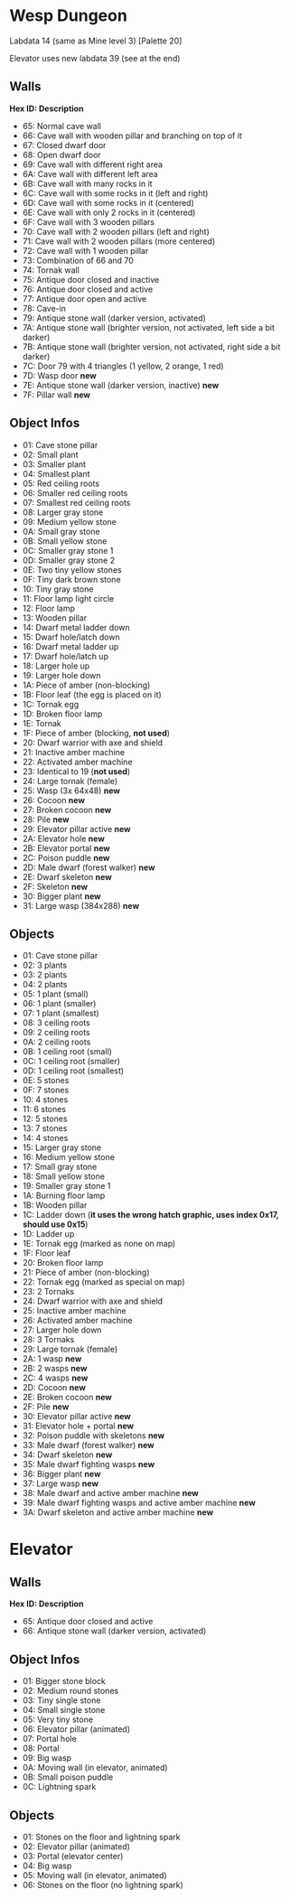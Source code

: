 # Wesp Dungeon

Labdata 14 (same as Mine level 3) [Palette 20]

Elevator uses new labdata 39 (see at the end)


## Walls

**Hex ID: Description**

- 65: Normal cave wall
- 66: Cave wall with wooden pillar and branching on top of it
- 67: Closed dwarf door
- 68: Open dwarf door
- 69: Cave wall with different right area
- 6A: Cave wall with different left area
- 6B: Cave wall with many rocks in it
- 6C: Cave wall with some rocks in it (left and right)
- 6D: Cave wall with some rocks in it (centered)
- 6E: Cave wall with only 2 rocks in it (centered)
- 6F: Cave wall with 3 wooden pillars
- 70: Cave wall with 2 wooden pillars (left and right)
- 71: Cave wall with 2 wooden pillars (more centered)
- 72: Cave wall with 1 wooden pillar
- 73: Combination of 66 and 70
- 74: Tornak wall
- 75: Antique door closed and inactive
- 76: Antique door closed and active
- 77: Antique door open and active
- 78: Cave-in
- 79: Antique stone wall (darker version, activated)
- 7A: Antique stone wall (brighter version, not activated, left side a bit darker)
- 7B: Antique stone wall (brighter version, not activated, right side a bit darker)
- 7C: Door 79 with 4 triangles (1 yellow, 2 orange, 1 red)
- 7D: Wasp door **new**
- 7E: Antique stone wall (darker version, inactive) **new**
- 7F: Pillar wall **new**


## Object Infos

- 01: Cave stone pillar
- 02: Small plant
- 03: Smaller plant
- 04: Smallest plant
- 05: Red ceiling roots
- 06: Smaller red ceiling roots
- 07: Smallest red ceiling roots
- 08: Larger gray stone
- 09: Medium yellow stone
- 0A: Small gray stone
- 0B: Small yellow stone
- 0C: Smaller gray stone 1
- 0D: Smaller gray stone 2
- 0E: Two tiny yellow stones
- 0F: Tiny dark brown stone
- 10: Tiny gray stone
- 11: Floor lamp light circle
- 12: Floor lamp
- 13: Wooden pillar
- 14: Dwarf metal ladder down
- 15: Dwarf hole/latch down
- 16: Dwarf metal ladder up
- 17: Dwarf hole/latch up
- 18: Larger hole up
- 19: Larger hole down
- 1A: Piece of amber (non-blocking)
- 1B: Floor leaf (the egg is placed on it)
- 1C: Tornak egg
- 1D: Broken floor lamp
- 1E: Tornak
- 1F: Piece of amber (blocking, **not used**)
- 20: Dwarf warrior with axe and shield
- 21: Inactive amber machine
- 22: Activated amber machine
- 23: Identical to 19 (**not used**)
- 24: Large tornak (female)
- 25: Wasp (3x 64x48) **new**
- 26: Cocoon **new**
- 27: Broken cocoon **new**
- 28: Pile **new**
- 29: Elevator pillar active **new**
- 2A: Elevator hole **new**
- 2B: Elevator portal **new**
- 2C: Poison puddle **new**
- 2D: Male dwarf (forest walker) **new**
- 2E: Dwarf skeleton **new**
- 2F: Skeleton **new**
- 30: Bigger plant **new**
- 31: Large wasp (384x288) **new**


## Objects

- 01: Cave stone pillar
- 02: 3 plants
- 03: 2 plants
- 04: 2 plants
- 05: 1 plant (small)
- 06: 1 plant (smaller)
- 07: 1 plant (smallest)
- 08: 3 ceiling roots
- 09: 2 ceiling roots
- 0A: 2 ceiling roots
- 0B: 1 ceiling root (small)
- 0C: 1 ceiling root (smaller)
- 0D: 1 ceiling root (smallest)
- 0E: 5 stones
- 0F: 7 stones
- 10: 4 stones
- 11: 6 stones
- 12: 5 stones
- 13: 7 stones
- 14: 4 stones
- 15: Larger gray stone
- 16: Medium yellow stone
- 17: Small gray stone
- 18: Small yellow stone
- 19: Smaller gray stone 1
- 1A: Burning floor lamp
- 1B: Wooden pillar
- 1C: Ladder down (**it uses the wrong hatch graphic, uses index 0x17, should use 0x15**)
- 1D: Ladder up
- 1E: Tornak egg (marked as none on map)
- 1F: Floor leaf
- 20: Broken floor lamp
- 21: Piece of amber (non-blocking)
- 22: Tornak egg (marked as special on map)
- 23: 2 Tornaks
- 24: Dwarf warrior with axe and shield
- 25: Inactive amber machine
- 26: Activated amber machine
- 27: Larger hole down
- 28: 3 Tornaks
- 29: Large tornak (female)
- 2A: 1 wasp **new**
- 2B: 2 wasps **new**
- 2C: 4 wasps **new**
- 2D: Cocoon **new**
- 2E: Broken cocoon **new**
- 2F: Pile **new**
- 30: Elevator pillar active **new**
- 31: Elevator hole + portal **new**
- 32: Poison puddle with skeletons **new**
- 33: Male dwarf (forest walker) **new**
- 34: Dwarf skeleton **new**
- 35: Male dwarf fighting wasps **new**
- 36: Bigger plant **new**
- 37: Large wasp **new**
- 38: Male dwarf and active amber machine **new**
- 39: Male dwarf fighting wasps and active amber machine **new**
- 3A: Dwarf skeleton and active amber machine **new**



# Elevator

## Walls

**Hex ID: Description**

- 65: Antique door closed and active
- 66: Antique stone wall (darker version, activated)


## Object Infos

- 01: Bigger stone block
- 02: Medium round stones
- 03: Tiny single stone
- 04: Small single stone
- 05: Very tiny stone
- 06: Elevator pillar (animated)
- 07: Portal hole
- 08: Portal
- 09: Big wasp
- 0A: Moving wall (in elevator, animated)
- 0B: Small poison puddle
- 0C: Lightning spark

## Objects

- 01: Stones on the floor and lightning spark
- 02: Elevator pillar (animated)
- 03: Portal (elevator center)
- 04: Big wasp
- 05: Moving wall (in elevator, animated)
- 06: Stones on the floor (no lightning spark)

